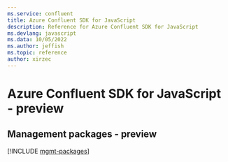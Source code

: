 ```yaml
---
ms.service: confluent
title: Azure Confluent SDK for JavaScript
description: Reference for Azure Confluent SDK for JavaScript
ms.devlang: javascript
ms.data: 10/05/2022
ms.author: jeffish
ms.topic: reference
author: xirzec
---
```

# Azure Confluent SDK for JavaScript - preview

## Management packages - preview
[!INCLUDE [mgmt-packages](confluent-mgmt-index.md)]